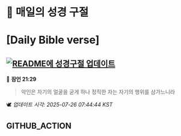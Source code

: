 # 🙏 매일의 성경 구절
# [Daily Bible verse]
## [![README에 성경구절 업데이트](https://github.com/DONGSUKA/first_test/actions/workflows/update-readme-bible.yml/badge.svg)](https://github.com/DONGSUKA/first_test/actions/workflows/update-readme-bible.yml)
<!-- START_BIBLE_VERSE -->
📖 **잠언 21:29**
> 악인은 자기의 얼굴을 굳게 하나 정직한 자는 자기의 행위를 삼가느니라

🕊️ _업데이트 시각: 2025-07-26 07:44:44 KST_
  <!-- END_BIBLE_VERSE -->
## GITHUB_ACTION
